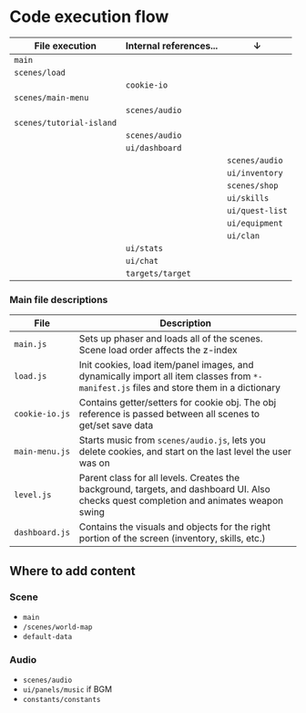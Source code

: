 # Code execution flow

| File execution           | Internal references... | &#8595;         |
| ------------------------ | ---------------------- | --------------- |
| `main`                   |                        |                 |
| `scenes/load`            |                        |                 |
|                          | `cookie-io`            |                 |
| `scenes/main-menu`       |                        |                 |
|                          | `scenes/audio`         |                 |
| `scenes/tutorial-island` |                        |                 |
|                          | `scenes/audio`         |                 |
|                          | `ui/dashboard`         |                 |
|                          |                        | `scenes/audio`  |
|                          |                        | `ui/inventory`  |
|                          |                        | `scenes/shop`   |
|                          |                        | `ui/skills`     |
|                          |                        | `ui/quest-list` |
|                          |                        | `ui/equipment`  |
|                          |                        | `ui/clan`       |
|                          | `ui/stats`             |                 |
|                          | `ui/chat`              |                 |
|                          | `targets/target`       |                 |

### Main file descriptions

| File           | Description                                                                                                                             |
| -------------- | --------------------------------------------------------------------------------------------------------------------------------------- |
| `main.js`      | Sets up phaser and loads all of the scenes. Scene load order affects the z-index                                                        |
| `load.js`      | Init cookies, load item/panel images, and dynamically import all item classes from `*-manifest.js` files and store them in a dictionary |
| `cookie-io.js` | Contains getter/setters for cookie obj. The obj reference is passed between all scenes to get/set save data                             |
| `main-menu.js` | Starts music from `scenes/audio.js`, lets you delete cookies, and start on the last level the user was on                               |
| `level.js`     | Parent class for all levels. Creates the background, targets, and dashboard UI. Also checks quest completion and animates weapon swing  |
| `dashboard.js` | Contains the visuals and objects for the right portion of the screen (inventory, skills, etc.)                                          |

## Where to add content

### Scene

-   `main`
-   `/scenes/world-map`
-   `default-data`

### Audio

-   `scenes/audio`
-   `ui/panels/music` if BGM
-   `constants/constants`
